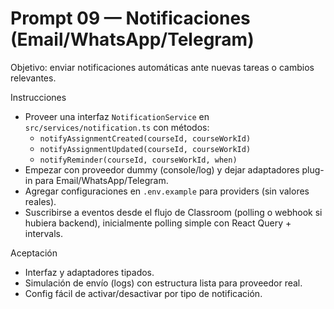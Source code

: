 # Prompt 09 — Notificaciones (Email/WhatsApp/Telegram)

Objetivo: enviar notificaciones automáticas ante nuevas tareas o cambios relevantes.

Instrucciones
- Proveer una interfaz `NotificationService` en `src/services/notification.ts` con métodos:
  - `notifyAssignmentCreated(courseId, courseWorkId)`
  - `notifyAssignmentUpdated(courseId, courseWorkId)`
  - `notifyReminder(courseId, courseWorkId, when)`
- Empezar con proveedor dummy (console/log) y dejar adaptadores plug-in para Email/WhatsApp/Telegram.
- Agregar configuraciones en `.env.example` para providers (sin valores reales).
- Suscribirse a eventos desde el flujo de Classroom (polling o webhook si hubiera backend), inicialmente polling simple con React Query + intervals.

Aceptación
- Interfaz y adaptadores tipados.
- Simulación de envío (logs) con estructura lista para proveedor real.
- Config fácil de activar/desactivar por tipo de notificación.
